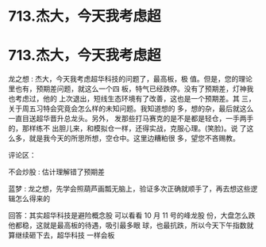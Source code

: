 # 713.杰大，今天我考虑超

# 713.杰大，今天我考虑超

龙之想 : 杰大，今天我考虑超华科技的问题了，最高板，极 值。但是，您的理论里也有，预期差问题，就这么一个四 板，特气已经跌停。没有了预期差，灯神我也考虑过，他的 上次退出，短线生态环境有了改善，这也是一个预期差。其 三，关于周五习特会究竟会怎么样的未知问题。我知道想的 多，想的杂，最后就这么一直目送超华晋升总龙头。另外， 发那些打马赛克的是不是都是轻仓，一手两手的，那样练不 出胆儿来，和模拟仓一样，还得实战，克服心理。(笑脸)。说 了这么多，就是我今天的所思所想，空仓中。这里边糟粕很 多，望您不吝赐教。

评论区：

不会炒股 : 估计理解错了预期差

蓝梦 : 龙之想，先学会照葫芦画瓢无脑上，验证多次正确就顺手了，再去想这些逻辑怎么得来的

回答：其实超华科技是避险概念股 可以看看 10 月 11 号的峰龙股 份，大盘怎么跌他都稳，这就是最高板的待遇，吸引最多眼 球，也最抗跌，所以今天下午指数就算继续砸下去，超华科技 一样会板